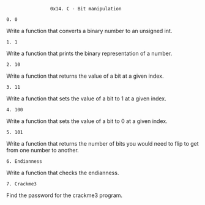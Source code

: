 					0x14. C - Bit manipulation

	0. 0

Write a function that converts a binary number to an unsigned int.

	1. 1

Write a function that prints the binary representation of a number.

	2. 10

Write a function that returns the value of a bit at a given index.

	3. 11

Write a function that sets the value of a bit to 1 at a given index.

	4. 100

Write a function that sets the value of a bit to 0 at a given index.

	5. 101

Write a function that returns the number of bits you would need to flip to get from one number to another.

	6. Endianness

Write a function that checks the endianness.

	7. Crackme3

Find the password for the crackme3 program.
